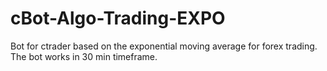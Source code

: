 # cBot-Algo-Trading-EXPO
Bot for ctrader based on the exponential moving average for forex trading. The bot works in 30 min timeframe.
